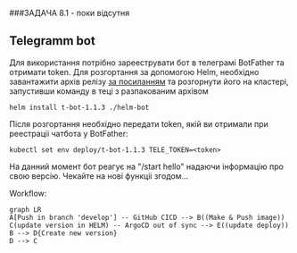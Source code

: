 ###ЗАДАЧА 8.1 - поки відсутня
 
 ## Telegramm bot


Для використання потрібно зарееструвати бот в телеграмі BotFather та отримати token. 
Для розгортання за допомогою Helm, необхідно завантажити архів релізу [за посиланням](https://github.com/nirev23/t-bot/blob/main/releases/download/v1.0.2/t-bot-1.1.3.tgz)
та розгорнути його на кластері, запустивши команду в теці з разпакованим архівом

    helm install t-bot-1.1.3 ./helm-bot
Після розгортання необхідно передати token, якій ви отримали при реестраціі чатбота у BotFather:

    kubectl set env deploy/t-bot-1.1.3 TELE_TOKEN=<token>
 На данний момент бот реагує на "/start hello" надаючи інформацію про свою версію. Чекайте на нові функціі згодом...
 
Workflow:

```mermaid
graph LR
A[Push in branch 'develop'] -- GitHub CICD --> B((Make & Push image))
C(update version in HELM) -- ArgoCD out of sync --> E((update deploy))
B --> D{Create new version}
D --> C
```

